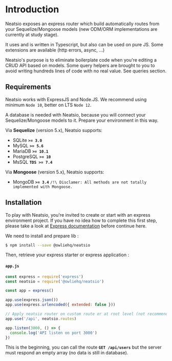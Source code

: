 # Introduction

Neatsio exposes an express router which build automatically routes from your Sequelize/Mongoose models (new ODM/ORM implementations are currently at study stage).

It uses and is written in Typescript, but also can be used on pure JS. Some extensions are available (http errors, async, ...)

Neatsio's purpose is to eliminate boilerplate code when you're editing a CRUD API based on models. Some query helpers are brought to you to avoid writing hundreds lines of code with no real value. See queries section.

## Requirements

Neatsio works with ExpressJS and Node.JS. We recommend using minimum `Node 10`, better on LTS `Node 12`.

A database is needed with Neatsio, because you will connect your Sequelize/Mongoose models to it. Prepare your environment in this way.

Via **Sequelize** (version 5.x), Neatsio supports:
- SQLite **`>= 3.0`**
- MySQL **`>= 5.6`**
- MariaDB **`>= 10.1`**
- PostgreSQL **`>= 10`**
- MsSQL **`TDS >= 7.4`**

Via **Mongoose** (version 5.x), Neatsio supports:
- MongoDB **`>= 3.4`**
`/!\ Disclamer: All methods are not totally implemented with Mongoose.`

## Installation

To play with Neatsio, you're invited to create or start with an express environment project. If you have no idea how to complete this first step, please take a look at [Express documentation](https://expressjs.com/en/starter/hello-world.html) before continue here.

We need to install and prepare lib :

```sh
$ npm install --save @owliehq/neatsio
```

Then, retrieve your express starter or express application :

#### **`app.js`**
```javascript
const express = require('express')
const neatsio = require('@owliehq/neatsio')

const app = express()

app.use(express.json())
app.use(express.urlencoded({ extended: false }))

// Apply neatsio router on custom route or at root level (not recommended)
app.use('/api', neatsio.routes)

app.listen(3000, () => {
  console.log('API listen on port 3000')
})
```

This is the beginning, you can call the route **`GET /api/users`** but the server must respond an empty array (no data is still in database).
